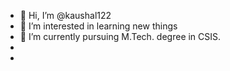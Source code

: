 - 👋 Hi, I’m @kaushal122
- 👀 I’m interested in learning new things
- 🌱 I’m currently pursuing M.Tech. degree in CSIS.
-
-

<!---
kaushal122/kaushal122 is a ✨ special ✨ repository because its `README.md` (this file) appears on your GitHub profile.
You can click the Preview link to take a look at your changes.
--->
